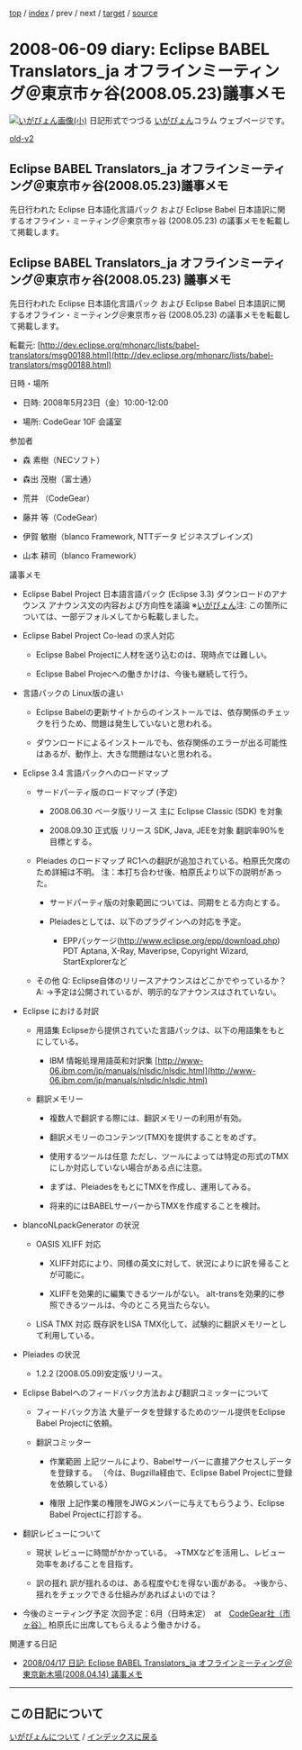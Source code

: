 [top](https://igapyon.github.io/diary/) 
 / [index](https://igapyon.github.io/diary/2008/index.html) 
 / prev 
 / next 
 / [target](https://igapyon.github.io/diary/2008/ig080609.html) 
 / [source](https://github.com/igapyon/diary/blob/gh-pages/2008/ig080609.html.src.md) 

2008-06-09 diary: Eclipse BABEL Translators_ja オフラインミーティング＠東京市ヶ谷(2008.05.23)議事メモ
=====================================================================================================
[![いがぴょん画像(小)](https://igapyon.github.io/diary/images/iga200306s.jpg "いがぴょん")](https://igapyon.github.io/diary/memo/memoigapyon.html) 日記形式でつづる [いがぴょん](https://igapyon.github.io/diary/memo/memoigapyon.html)コラム ウェブページです。

[old-v2](ig080609-orig.html)

## Eclipse BABEL Translators_ja オフラインミーティング＠東京市ヶ谷(2008.05.23)議事メモ

先日行われた Eclipse 日本語化言語パック および Eclipse Babel 日本語訳に関するオフライン・ミーティング＠東京市ヶ谷 (2008.05.23) の議事メモを転載して掲載します。


## Eclipse BABEL Translators_ja オフラインミーティング＠東京市ヶ谷(2008.05.23) 議事メモ

先日行われた Eclipse 日本語化言語パック および Eclipse Babel 日本語訳に関するオフライン・ミーティング＠東京市ヶ谷 (2008.05.23) の議事メモを転載して掲載します。

転載元: [http://dev.eclipse.org/mhonarc/lists/babel-translators/msg00188.html](http://dev.eclipse.org/mhonarc/lists/babel-translators/msg00188.html)

日時・場所

* 日時: 2008年5月23日（金）10:00-12:00
  
* 場所: CodeGear 10F 会議室 

参加者

* 森 素樹（NECソフト）
  
* 森出 茂樹（富士通）
  
* 荒井 （CodeGear）
  
* 藤井 等（CodeGear）
  
* 伊賀 敏樹（blanco Framework, NTTデータ ビジネスブレインズ)
  
* 山本 耕司（blanco Framework）

議事メモ

* Eclipse Babel Project 日本語言語パック (Eclipse 3.3) ダウンロードのアナウンス
  アナウンス文の内容および方向性を議論
  ※[いがぴょん](http://www.igapyon.jp/igapyon/diary/memo/memoigapyon.html)注: この箇所については、一部デフォルメしてから転載しました。

  
* Eclipse Babel Project Co-lead の求人対応
  
  * Eclipse Babel Projectに人材を送り込むのは、現時点では難しい。
    
  * Eclipse Babel Projecへの働きかけは、今後も継続して行う。
  

  
* 言語パックの Linux版の違い
  
  * Eclipse Babelの更新サイトからのインストールでは、依存関係のチェックを行うため、問題は発生していないと思われる。
    
  * ダウンロードによるインストールでも、依存関係のエラーが出る可能性はあるが、動作上、大きな問題はないと思われる。
  

  
* Eclipse 3.4 言語パックへのロードマップ
  
  * サードパーティ版のロードマップ (予定)
    
    * 2008.06.30 ベータ版リリース
      主に Eclipse Classic (SDK) を対象
      
    * 2008.09.30 正式版 リリース
      SDK, Java, JEEを対象
      翻訳率90%を目標とする。
    

    
  * Pleiades のロードマップ
    RC1への翻訳が追加されている。柏原氏欠席のため詳細は不明。
    注：本打ち合わせ後、柏原氏より以下の説明があった。
    
    * サードパーティ版の対象範囲については、同期をとる方向とする。
      
    * Pleiadesとしては、以下のプラグインへの対応を予定。
      
      * EPPパッケージ(http://www.eclipse.org/epp/download.php)
        PDT
        Aptana, X-Ray, Maveripse, Copyright Wizard, StartExplorerなど
      

    

    
  * その他
    Q: Eclipse自体のリリースアナウンスはどこかでやっているか？
    A: →予定は公開されているが、明示的なアナウンスはされていない。
  

  
* Eclipse における対訳
  
  * 用語集
    Eclipseから提供されていた言語パックは、以下の用語集をもとにしている。
    
    * IBM 情報処理用語英和対訳集
      [http://www-06.ibm.com/jp/manuals/nlsdic/nlsdic.html](http://www-06.ibm.com/jp/manuals/nlsdic/nlsdic.html)
    

    
  * 翻訳メモリー
    
    * 複数人で翻訳する際には、翻訳メモリーの利用が有効。
      
    * 翻訳メモリーのコンテンツ(TMX)を提供することをめざす。
      
    * 使用するツールは任意
      ただし、ツールによっては特定の形式のTMXにしか対応していない場合がある点に注意。
      
    * まずは、PleiadesをもとにTMXを作成し、運用してみる。
      
    * 将来的にはBABELサーバーからTMXを作成することを検討。
    

  

  
* blancoNLpackGenerator の状況
  
  * OASIS XLIFF 対応
    
    * XLIFF対応により、同様の英文に対して、状況によりに訳を帰ることが可能に。
      
    * XLIFFを効果的に編集できるツールがない。
      alt-transを効果的に参照できるツールは、今のところ見当たらない。
    

    
  * LISA TMX 対応
    既存訳をLISA TMX化して、試験的に翻訳メモリーとして利用している。
  

  
* Pleiades の状況
  
  * 1.2.2 (2008.05.09)安定版リリース。
  

  
* Eclipse Babelへのフィードバック方法および翻訳コミッターについて
  
  * フィードバック方法
    大量データを登録するためのツール提供をEclipse Babel Projectに依頼。
    
  * 翻訳コミッター
    
    * 作業範囲
      上記ツールにより、Babelサーバーに直接アクセスしデータを登録する。
      （今は、Bugzilla経由で、Eclipse Babel Projectに登録を依頼している）
      
    * 権限
      上記作業の権限をJWGメンバーに与えてもらうよう、Eclipse Babel Projectに打診する。
    

  

  
* 翻訳レビューについて
  
  * 現状
    レビューに時間がかかっている。
    →TMXなどを活用し、レビュー効率をあげることを目指す。
    
  * 訳の揺れ
    訳が揺れるのは、ある程度やむを得ない面がある。
    →後から、揺れをチェックできる仕組みがあればよいのでは？
  

  
* 今後のミーティング予定
  次回予定：6月（日時未定）　at　[CodeGear社（市ヶ谷）](http://www.codegear.com/jp/about/contact)
  柏原氏に出席してもらえるよう働きかける。

関連する日記

* [2008/04/17 日記: Eclipse BABEL Translators_ja オフラインミーティング＠東京新木場(2008.04.14)
  議事メモ](ig080417.html)

----------------------------------------------------------------------------------------------------

## この日記について
[いがぴょんについて](https://igapyon.github.io/diary/memo/memoigapyon.html) / [インデックスに戻る](https://igapyon.github.io/diary/idxall.html)
